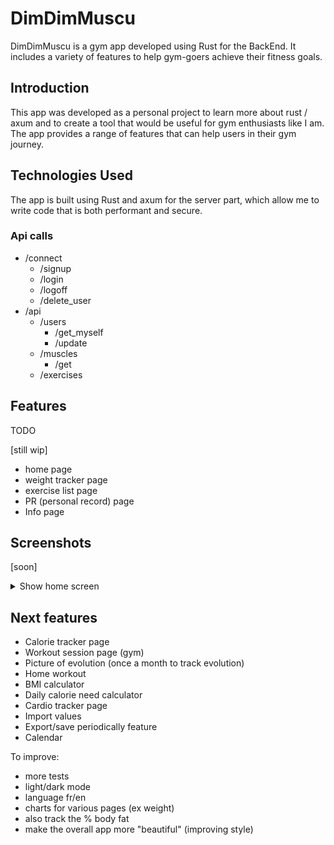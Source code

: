 # DimDimMuscu

DimDimMuscu is a gym app developed using Rust for the BackEnd.
It includes a variety of features to help gym-goers achieve their fitness goals.

## Introduction

This app was developed as a personal project to learn more about rust / axum and to create a tool that would be
useful for gym enthusiasts like I am. The app provides a range of features that can help users in their gym journey.

## Technologies Used

The app is built using Rust and axum for the server part, which allow me to write code that is both performant and
secure.

### Api calls

- /connect
    - /signup
    - /login
    - /logoff
    - /delete_user
- /api
    - /users
        - /get_myself
        - /update
    - /muscles
        - /get
    - /exercises

## Features

TODO

[still wip]

- home page
- weight tracker page
- exercise list page
- PR (personal record) page
- Info page

## Screenshots

[soon]

<details>
<summary>Show home screen</summary>

<img src="screenshots/Home.png" width=200>

</details>

## Next features

- Calorie tracker page
- Workout session page (gym)
- Picture of evolution (once a month to track evolution)
- Home workout
- BMI calculator
- Daily calorie need calculator
- Cardio tracker page
- Import values
- Export/save periodically feature
- Calendar

To improve:

- more tests
- light/dark mode
- language fr/en
- charts for various pages (ex weight)
- also track the % body fat
- make the overall app more "beautiful" (improving style)
